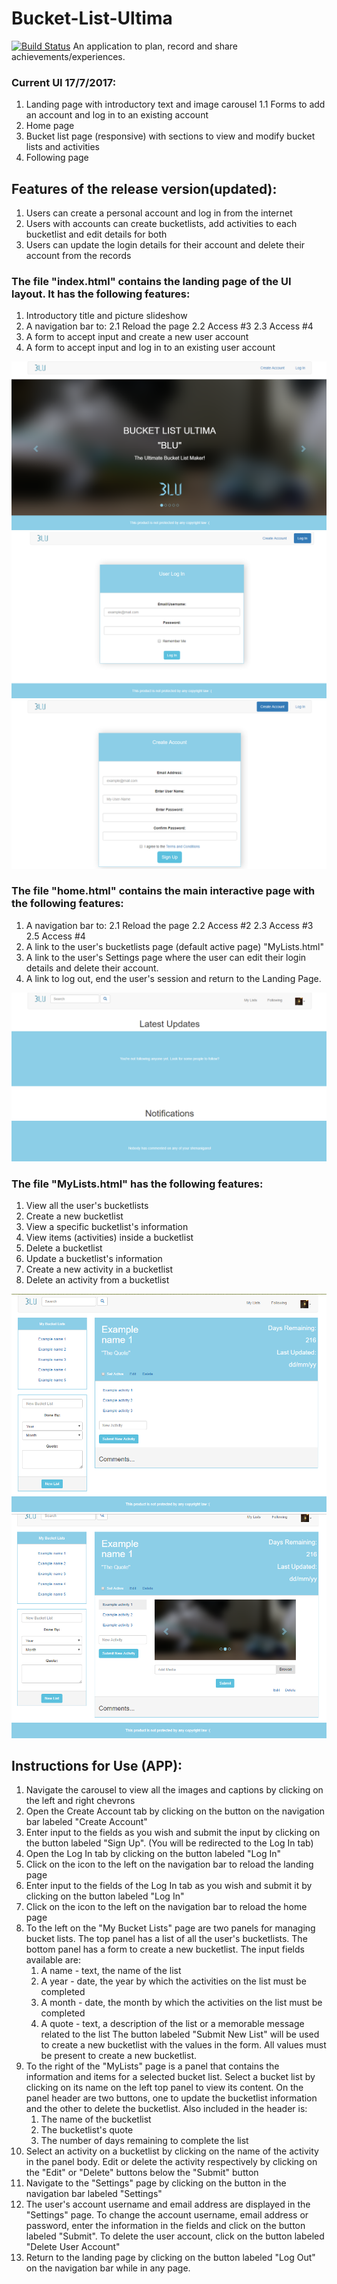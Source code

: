 
# Bucket-List-Ultima
[![Build Status](https://travis-ci.org/AnthonyWaithaka/Bucket-List-Ultima.svg?branch=master)](https://travis-ci.org/AnthonyWaithaka/Bucket-List-Ultima)
An application to plan, record and share achievements/experiences.

### Current UI 17/7/2017:
1. Landing page with introductory text and image carousel
    1.1 Forms to add an account and log in to an existing account
2. Home page
3. Bucket list page (responsive) with sections to view and modify bucket lists and activities
4. Following page

## Features of the release version(updated):
1. Users can create a personal account and log in from the internet
2. Users with accounts can create bucketlists, add activities to each bucketlist and edit details for both
3. Users can update the login details for their account and delete their account from the records


### The file "index.html" contains the landing page of the UI layout. It has the following features:
1. Introductory title and picture slideshow
2. A navigation bar to:
    2.1 Reload the page
    2.2 Access #3
    2.3 Access #4
3. A form to accept input and create a new user account
4. A form to accept input and log in to an existing user account

![alt text](design/progress_images/landing2.png "Landing Page - Home")
![alt text](design/progress_images/log_in.png "Landing Page - Log In tab")
![alt text](design/progress_images/register.png "Landing Page - Register tab")


### The file "home.html" contains the main interactive page with the following features:
1. A navigation bar to:
    2.1 Reload the page
    2.2 Access #2
    2.3 Access #3
    2.5 Access #4
2. A link to the user's bucketlists page (default active page) "MyLists.html"
3. A link to the user's Settings page where the user can edit their login details and delete their account.
4. A link to log out, end the user's session and return to the Landing Page.

![alt text](design/progress_images/home.png "Home")


### The file "MyLists.html" has the following features:
1. View all the user's bucketlists
2. Create a new bucketlist
3. View a specific bucketlist's information
4. View items (activities) inside a bucketlist
5. Delete a bucketlist
6. Update a bucketlist's information
7. Create a new activity in a bucketlist
8. Delete an activity from a bucketlist

![alt text](design/progress_images/rev01_my_lists.png "My Lists")
![alt text](design/progress_images/rev01_my_lists2.png "My Lists - Activity 1")

## Instructions for Use (APP):
1. Navigate the carousel to view all the images and captions by clicking on the left and right chevrons
2. Open the Create Account tab by clicking on the button on the navigation bar labeled "Create Account"
3. Enter input to the fields as you wish and submit the input by clicking on the button labeled "Sign Up".
(You will be redirected to the Log In tab)
4. Open the Log In tab by clicking on the button labeled "Log In"
5. Click on the icon to the left on the navigation bar to reload the landing page
6. Enter input to the fields of the Log In tab as you wish and submit it by clicking on the button labeled "Log In"
8. Click on the icon to the left on the navigation bar to reload the home page
9. To the left on the "My Bucket Lists" page are two panels for managing bucket lists. 
    The top panel has a list of all the user's bucketlists.
    The bottom panel has a form to create a new bucketlist. The input fields available are:
    1. A name - text, the name of the list
    2. A year - date, the year by which the activities on the list must be completed
    3. A month - date, the month by which the activities on the list must be completed
    4. A quote - text, a description of the list or a memorable message related to the list
    The button labeled "Submit New List" will be used to create a new bucketlist with the values in the form. All values must be present to create a new bucketlist.
11. To the right of the "MyLists" page is a panel that contains the information and items for a selected bucket list. 
    Select a bucket list by clicking on its name on the left top panel to view its content.
    On the panel header are two buttons, one to update the bucketlist information and the other to delete the bucketlist.
    Also included in the header is:
    1. The name of the bucketlist
    2. The bucketlist's quote
    3. The number of days remaining to complete the list
12. Select an activity on a bucketlist by clicking on the name of the activity in the panel body.
    Edit or delete the activity respectively by clicking on the "Edit" or "Delete" buttons below the "Submit" button
13. Navigate to the "Settings" page by clicking on the button in the navigation bar labeled "Settings"
14. The user's account username and email address are displayed in the "Settings" page.
    To change the account username, email address or password, enter the information in the fields and click on the button labeled "Submit".
    To delete the user account, click on the button labeled "Delete User Account"
14. Return to the landing page by clicking on the button labeled "Log Out" on the navigation bar while in any page.
